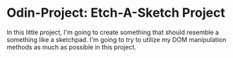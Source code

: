 # Odin-Project: Etch-A-Sketch Project

In this little project, I'm going to create something that should resemble a something like a sketchpad.
I'm going to try to utilize my DOM manipulation methods as much as possible in this project.
